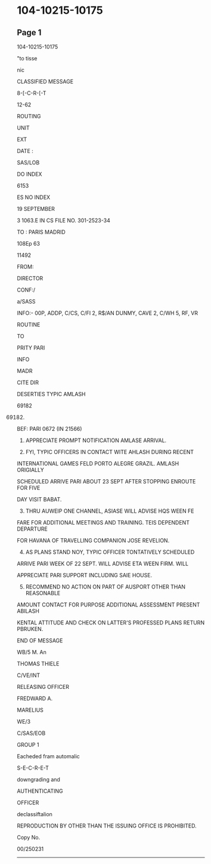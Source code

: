 # 104-10215-10175

## Page 1

104-10215-10175

"to tisse

nic

CLASSIFIED MESSAGE

8-[-C-R-[-T

12-62

ROUTING

UNIT

EXT

DATE :

SAS/LOB

DO INDEX

6153

ES NO INDEX

19 SEPTEMBER

3 1063.E IN CS FILE NO. 301-2523-34

TO : PARIS MADRID

108Ep 63

11492

FROM:

DIRECTOR

CONF:/

a/SASS

INFO:- 00P, ADDP, C/CS, C/FI 2, R$/AN DUNMY, CAVE 2, C/WH 5, RF, VR

ROUTINE

TO

PRITY PARI

INFO

MADR

CITE DIR

DESERTIES TYPIC AMLASH

69182

69182.

BEF: PARI 0672 (IN 21566)

1. APPRECIATE PROMPT NOTIFICATION AMLASE ARRIVAL.

2. FYI, TYPIC OFFICERS IN CONTACT WITE AHLASH DURING RECENT

INTERNATIONAL GAMES FELD PORTO ALEGRE GRAZIL. AMLASH ORIGIALLY

SCHEDULED ARRIVE PARI ABOUT 23 SEPT AFTER STOPPING ENROUTE FOR FIVE

DAY VISIT BABAT.

3. THRU AUWEIP ONE CHANNEL, ASIASE WILL ADVISE HQS WEEN FE

FARE FOR ADDITIONAL MEETINGS AND TRAINING. TEIS DEPENDENT DEPARTURE

FOR HAVANA OF TRAVELLING COMPANION JOSE REVELION.

4. AS PLANS STAND NOY, TYPIC OFFICER TONTATIVELY SCHEDULED

ARRIVE PARI WEEK OF 22 SEPT. WILL ADVISE ETA WEEN FIRM. WILL

APPRECIATE PARI SUPPORT INCLUDING SAIE HOUSE.

5. RECOMMEND NO ACTION ON PART OF AUSPORT OTHER THAN REASONABLE

AMOUNT CONTACT FOR PURPOSE ADDITIONAL ASSESSMENT PRESENT ABILASH

KENTAL ATTITUDE AND CHECK ON LATTER'S PROFESSED PLANS RETURN PBRUKEN.

END OF MESSAGE

WB/5 M. An

THOMAS THIELE

C/VE/INT

RELEASING OFFICER

FREDWARD A.

MARELIUS

WE/3

C/SAS/EOB

GROUP 1

Eacheded fram automalic

S-E-C-R-E-T

downgrading and

AUTHENTICATING

OFFICER

declassiftalion

REPRODUCTION BY OTHER THAN THE ISSUING OFFICE IS PROHIBITED.

Copy No.

00/250231

---

